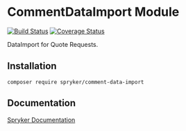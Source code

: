 # CommentDataImport Module
[![Build Status](https://travis-ci.org/spryker/comment-data-import.svg)](https://travis-ci.org/spryker/comment-data-import)
[![Coverage Status](https://coveralls.io/repos/github/spryker/comment-data-import/badge.svg)](https://coveralls.io/github/spryker/comment-data-import)

DataImport for Quote Requests.

## Installation

```
composer require spryker/comment-data-import
```

## Documentation

[Spryker Documentation](https://academy.spryker.com/developing_with_spryker/module_guide/modules.html)
